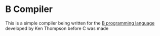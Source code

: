 B Compiler
==========

This is a simple compiler being written for the [B programming language](http://en.wikipedia.org/wiki/B_(programming_language)) developed by Ken Thompson before C was made

